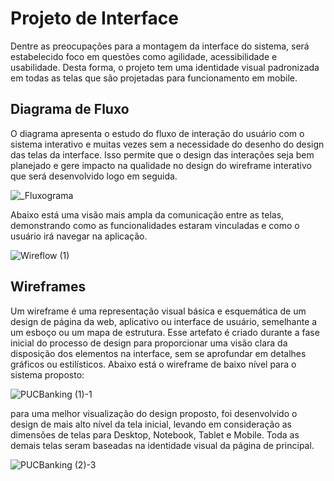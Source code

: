 
# Projeto de Interface

Dentre as preocupações para a montagem da interface do sistema, será estabelecido foco em questões como agilidade, acessibilidade e usabilidade. Desta forma, o projeto tem uma identidade visual padronizada em todas as telas que são projetadas para funcionamento em mobile.

## Diagrama de Fluxo

O diagrama apresenta o estudo do fluxo de interação do usuário com o sistema interativo e muitas vezes sem a necessidade do desenho do design das telas da interface. Isso permite que o design das interações seja bem planejado e gere impacto na qualidade no design do wireframe interativo que será desenvolvido logo em seguida.

![_Fluxograma](https://github.com/ICEI-PUC-Minas-PMV-ADS/pmv-ads-2023-2-e4-proj-infra-t6-puc-banking/assets/82043220/f9bdd8ee-69c0-49e9-b34c-e75f0f7d40c6)

Abaixo está uma visão mais ampla da comunicação entre as telas, demonstrando como as funcionalidades estaram vinculadas e como o usuário irá navegar na aplicação.

![Wireflow (1)](https://github.com/ICEI-PUC-Minas-PMV-ADS/pmv-ads-2023-2-e4-proj-infra-t6-puc-banking/assets/82043220/788dcc7b-d7a2-4d43-bc91-c7192c9aeea0)


## Wireframes

Um wireframe é uma representação visual básica e esquemática de um design de página da web, aplicativo ou interface de usuário, semelhante a um esboço ou um mapa de estrutura. Esse artefato é criado durante a fase inicial do processo de design para proporcionar uma visão clara da disposição dos elementos na interface, sem se aprofundar em detalhes gráficos ou estilísticos. Abaixo está o wireframe de baixo nível para o sistema proposto:

![PUCBanking (1)-1](https://github.com/ICEI-PUC-Minas-PMV-ADS/pmv-ads-2023-2-e4-proj-infra-t6-puc-banking/assets/82043220/2a319186-0c8c-4955-9127-721d6f32a126)

para uma melhor visualização do design proposto, foi desenvolvido o design de mais alto nível da tela inicial, levando em consideração as dimensões de telas para Desktop, Notebook, Tablet e Mobile.
Toda as demais telas seram baseadas na identidade visual da página de principal.
 
![PUCBanking (2)-3](https://github.com/ICEI-PUC-Minas-PMV-ADS/pmv-ads-2023-2-e4-proj-infra-t6-puc-banking/assets/82043220/ec6aad38-2cc6-478f-bb0d-156ad0deca7b)
